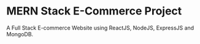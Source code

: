 # MERN Stack E-Commerce Project
A Full Stack E-commerce Website using ReactJS, NodeJS, ExpressJS and MongoDB.
